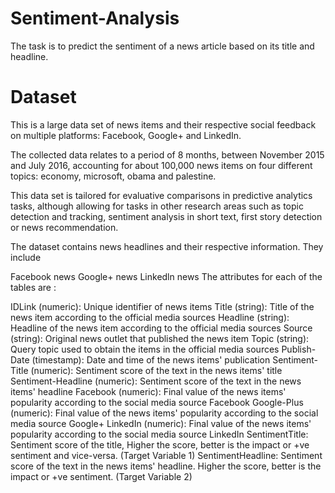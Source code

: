 # Sentiment-Analysis
The task is to predict the sentiment of a news article based on its title and headline.

# Dataset

This is a large data set of news items and their respective social feedback on multiple platforms: Facebook, Google+ and LinkedIn.

The collected data relates to a period of 8 months, between November 2015 and July 2016, accounting for about 100,000 news items on four different topics: economy, microsoft, obama and palestine.

This data set is tailored for evaluative comparisons in predictive analytics tasks, although allowing for tasks in other research areas such as topic detection and tracking, sentiment analysis in short text, first story detection or news recommendation.

The dataset contains news headlines and their respective information. They include

Facebook news
Google+ news
Linkedln news
The attributes for each of the tables are :

IDLink (numeric): Unique identifier of news items
Title (string): Title of the news item according to the official media sources
Headline (string): Headline of the news item according to the official media sources
Source (string): Original news outlet that published the news item
Topic (string): Query topic used to obtain the items in the official media sources
Publish-Date (timestamp): Date and time of the news items' publication
Sentiment-Title (numeric): Sentiment score of the text in the news items' title
Sentiment-Headline (numeric): Sentiment score of the text in the news items' headline
Facebook (numeric): Final value of the news items' popularity according to the social media source Facebook
Google-Plus (numeric): Final value of the news items' popularity according to the social media source Google+
LinkedIn (numeric): Final value of the news items' popularity according to the social media source LinkedIn
SentimentTitle: Sentiment score of the title, Higher the score, better is the impact or +ve sentiment and vice-versa. (Target Variable 1)
SentimentHeadline: Sentiment score of the text in the news items' headline. Higher the score, better is the impact or +ve sentiment. (Target Variable 2)
